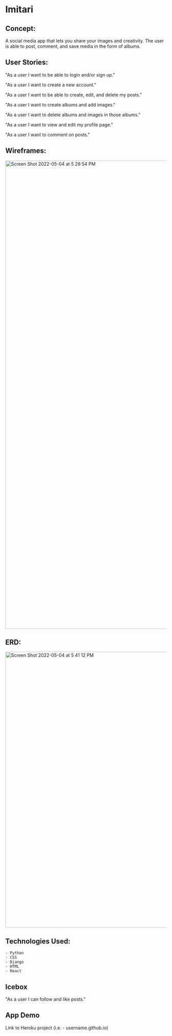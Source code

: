 # Imitari

## Concept:
A social media app that lets you share your images and creativity. The user is able to post, comment, and save media in the form of albums.

## User Stories:
"As a user I want to be able to login and/or sign up."

"As a user I want to create a new account."

"As a user I want to be able to create, edit, and delete my posts."

"As a user I want to create albums and add images."

"As a user I want to delete albums and images in those albums."

"As a user I want to view and edit my profile page."

"As a user I want to comment on posts."

## Wireframes:

<img width="1457" alt="Screen Shot 2022-05-04 at 5 29 54 PM" src="https://user-images.githubusercontent.com/93559383/166847929-7bf7ebda-1a2b-4e34-b22f-13ab32a81662.png">

## ERD:

<img width="858" alt="Screen Shot 2022-05-04 at 5 41 12 PM" src="https://user-images.githubusercontent.com/93559383/166848715-fc68c803-5929-4264-9f85-471c162b00f4.png">

## Technologies Used:
    - Python
    - CSS
    - Django
    - HTML
    - React


## Icebox

"As a user I can follow and like posts."


## App Demo
Link to Heroku project (i.e. - username.github.io)
